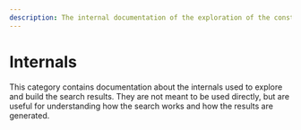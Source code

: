 ```yaml
---
description: The internal documentation of the exploration of the construction of search results.
---
```


# Internals

This category contains documentation about the internals used to explore and build the search results.
They are not meant to be used directly, but are useful for understanding how the search works and how the results are generated.

